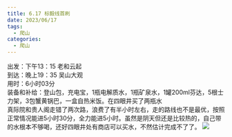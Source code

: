 ```yaml
---
title: 6.17 标毅线首刷
date: 2023/06/17
tags:
  - 爬山
categories:
  - 爬山
---
```


出发：下午13：15 老和云起\
到达：晚上19：35 吴山大观\
用时：6小时03分\
装备和补给：登山包，充电宝，1瓶电解质水，1瓶矿泉水，1罐200ml芬达，5根士力架，3包蟹黄锅巴，一盒自热米饭。在四眼井买了两瓶水\
真际院和贵人阁走错了两次路，浪费了有半小时左右，走的路线也不是最优，按照正常情况能进5小时30分，全力能进5小时。虽然是阴天但还是比较热的，自己带的水根本不够喝，还好四眼井处有商店可以买水，不然估计完成不了了。
![](./img/1.jpg)

